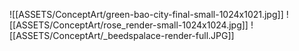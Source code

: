 ![[ASSETS/ConceptArt/green-bao-city-final-small-1024x1021.jpg]]
![[ASSETS/ConceptArt/rose_render-small-1024x1024.jpg]]
![[ASSETS/ConceptArt/_beedspalace-render-full.JPG]]